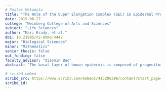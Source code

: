```yaml
---
# Poster Metadata
title: "The Role of the Super Elongation Complex (SEC) in Epidermal Progenitor Maintenance"
date: 2019-06-27
college: "Weinberg College of Arts and Sciences"
subject: "Life Sciences"
author: "Mari Brady, et al."
doi: 10.21985/n2-8mmq-4442
major: "Biological Sciences"
minor: "Mathematics"
senior_thesis: false
out_funding: false
faculty_advisor: "Xiaomin Bao"
abstract: "The basal layer of human epidermis is composed of progenitor cells that both self-renew and differentiate to form stratified epidermal tissue; this process requires strict, dynamic regulation of gene expression. The Super Elongation Complex (SEC) regulates gene expression at the level of transcription elongation by releasing RNA Polymerase II from its paused state. Dysregulation of the SEC has been identified in leukemia and fragile X syndrome, but how the SEC functions in somatic tissue homeostasis has not been characterized. To better understand the role of the SEC, we performed a knockdown and an evolutionary analysis of the SEC’s mutually exclusive scaffolding subunits, AFF1 and AFF4. Our data revealed a difference in function between AFF1 and AFF4. Knockdown of AFF1, but not AFF4, resulted in increased expression of epidermal differentiation genes, suggesting that AFF1-SEC may function as a transcription inhibitor to promote progenitor maintenance. The evolutionary analysis revealed that Homo sapiens AFF1, but not AFF4, has a region of homology to both the Atrophin and Herpes ICP4 protein domains, both of which possess inhibitory activity. Given that Drosophila melanogaster has only one AFF homologue, this analysis suggests that AFF proteins evolved novel functions to promote more complex patterns of gene expression in higher-order species. The observed differences between AFF1 and AFF4 suggest a mechanism through which the SEC selectively utilizes AFF1 to suppress expression of differentiation genes in order to maintain cells in the progenitor state."

# scribd embed
scribd_src: https://www.scribd.com/embeds/415206396/content?start_page=1&view_mode=scroll&show_recommendations=false&access_key=key-eS42KbuNpnl5QmaaeNAD
scribd_id:
---
```

